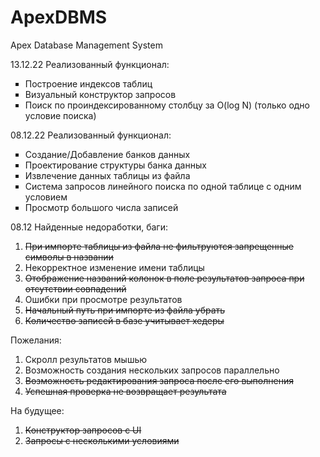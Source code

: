# ApexDBMS
Apex Database Management System

13.12.22
Реализованный функционал:
<ul type="square">
    <li>Построение индексов таблиц</li>
    <li>Визуальный конструктор запросов</li>
    <li>Поиск по проиндексированному столбцу за O(log N) (только одно условие поиска)</li>
</ul>


08.12.22
Реализованный функционал:
<ul type="square">
    <li>Создание/Добавление банков данных</li>
    <li>Проектирование структуры банка данных</li>
    <li>Извлечение данных таблицы из файла</li>
    <li>Система запросов линейного поиска по одной таблице с одним условием</li>
    <li>Просмотр большого числа записей</li>
</ul>


08.12 Найденные недоработки, баги:
1. <del>При импорте таблицы из файла не фильтруются запрещенные символы в названии</del>
2. Некорректное изменение имени таблицы
3. <del>Отображение названий колонок в поле результатов запроса при отсутствии совпадений</del>
4. Ошибки при просмотре результатов
5. <del>Начальный путь при импорте из файла убрать</del>
6. <del>Количество записей в базе учитывает хедеры</del>

Пожелания:
1. Скролл результатов мышью
2. Возможность создания нескольких запросов параллельно
3. <del>Возможность редактирования запроса после его выполнения</del>
4. <del>Успешная проверка не возвращает результата<del>

На будущее:
1. <del>Конструктор запросов с UI</del>
2. <del>Запросы с несколькими условиями</del>
